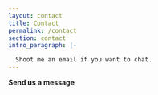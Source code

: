 ```yaml
---
layout: contact
title: Contact
permalink: /contact
section: contact
intro_paragraph: |-

  Shoot me an email if you want to chat. 
---
```


**Send us a message**

